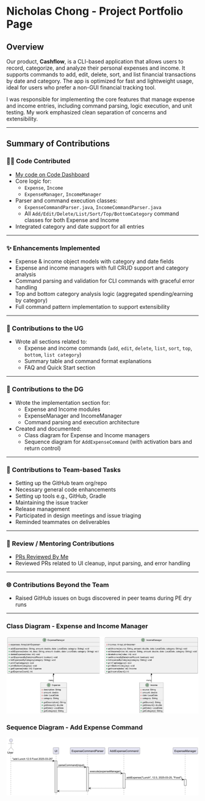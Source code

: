 # Nicholas Chong - Project Portfolio Page

## Overview

Our product, **Cashflow**, is a CLI-based application that allows users to record, categorize, and analyze their personal expenses and income. It supports commands to add, edit, delete, sort, and list financial transactions by date and category. The app is optimized for fast and lightweight usage, ideal for users who prefer a non-GUI financial tracking tool.

I was responsible for implementing the core features that manage expense and income entries, including command parsing, logic execution, and unit testing. My work emphasized clean separation of concerns and extensibility.

---

## Summary of Contributions

### 🧑‍💻 Code Contributed
- [My code on Code Dashboard](https://nus-cs2113-ay2425s2.github.io/tp-dashboard/?search=nicholascxh&breakdown=true)
- Core logic for:
    - `Expense`, `Income`
    - `ExpenseManager`, `IncomeManager`
- Parser and command execution classes:
    - `ExpenseCommandParser.java`, `IncomeCommandParser.java`
    - All `Add/Edit/Delete/List/Sort/Top/BottomCategory` command classes for both Expense and Income
- Integrated category and date support for all entries

---

### ✨ Enhancements Implemented

- Expense & income object models with category and date fields
- Expense and income managers with full CRUD support and category analysis
- Command parsing and validation for CLI commands with graceful error handling
- Top and bottom category analysis logic (aggregated spending/earning by category)
- Full command pattern implementation to support extensibility

---

### 📘 Contributions to the UG

- Wrote all sections related to:
    - Expense and income commands (`add`, `edit`, `delete`, `list`, `sort`, `top`, `bottom`, `list category`)
    - Summary table and command format explanations
    - FAQ and Quick Start section

---

### 📗 Contributions to the DG

- Wrote the implementation section for:
    - Expense and Income modules
    - ExpenseManager and IncomeManager
    - Command parsing and execution architecture
- Created and documented:
    - Class diagram for Expense and Income managers
    - Sequence diagram for `AddExpenseCommand` (with activation bars and return control)

---

### 👥 Contributions to Team-based Tasks

- Setting up the GitHub team org/repo
- Necessary general code enhancements
- Setting up tools e.g., GitHub, Gradle
- Maintaining the issue tracker
- Release management
- Participated in design meetings and issue triaging
- Reminded teammates on deliverables

---

### 🤝 Review / Mentoring Contributions

- [PRs Reviewed By Me](https://github.com/AY2425S2-CS2113-W11-2/tp/pulls?q=is%3Apr+is%3Aclosed+reviewed-by%3A%40me)
- Reviewed PRs related to UI cleanup, input parsing, and error handling

---

### 🌐 Contributions Beyond the Team

- Raised GitHub issues on bugs discovered in peer teams during PE dry runs

---

### Class Diagram - Expense and Income Manager

![ExpenseManager and IncomeManager](../img_2.png)

### Sequence Diagram - Add Expense Command

![AddExpenseCommand Sequence](../img_1.png)